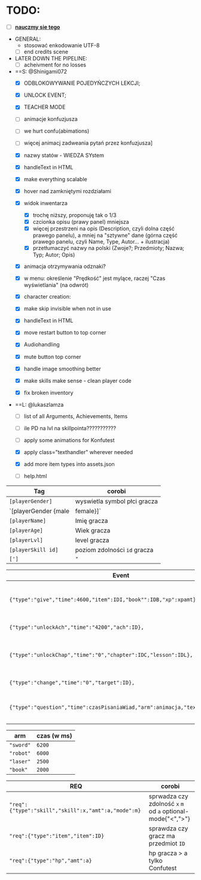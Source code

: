 
# TODO:
- [ ] [**nauczmy sie tego**](https://training.github.com/kit/downloads/github-git-cheat-sheet.pdf)
- GENERAL:
  - stosować enkodowanie UTF-8
  - [ ] end credits scene
- LATER DOWN THE PIPELINE:
  - [ ] acheivment for no losses
- ==S: @Shinigami072
  - [x] ODBLOKOWYWANIE POJEDYŃCZYCH LEKCJI;
  - [x] UNLOCK EVENT;
  
  - [x] TEACHER MODE

  - [ ] animacje konfuzjusza
  - [ ] we hurt confu(abimations)
  - [ ] więcej animacj zadweania pytań przez konfuzjusza]
  
  - [x] nazwy statów - WIEDZA SYstem
  - [x] handleText in HTML
  - [X] make everything scalable
  - [x] hover nad zamkniętymi rozdziałami
  - [x] widok inwentarza
    - [x] trochę niższy, proponuję tak o 1/3
    - [x] czcionka opisu (prawy panel) mniejsza
	- [x] więcej przestrzeni na opis (Description, czyli dolna część prawego panelu), a mniej na "sztywne" dane (górna część prawego panelu, czyli Name, Type, Autor... + ilustracja)
	- [x] przetłumaczyć nazwy na polski (Zwoje?; Przedmioty; Nazwa; Typ; Autor; Opis)
  - [x] animacja otrzymywania odznaki?
  - [x] w menu: określenie "Prędkość" jest mylące, raczej "Czas wyświetlania" (na odwrót)
  - [x] character creation:
  - [x] make skip invisible when not in use
  - [x] handleText in HTML
  - [x] move restart button to top corner
  - [x] Audiohandling
  - [x] mute button top corner
  - [X] handle image smoothing better
  - [x] make skills make sense - clean player code
  - [x] fix broken inventory 
- ==L: @lukaszlamza
  - [ ] list of all Arguments, Achievements, Items
  - [ ] ile PD na lvl na skillpointa???????????
  - [ ] apply some animations for Konfutest
  - [x] apply class="texthandler" wherever needed
  - [x] add more item types into assets.json
  - [ ] help.html
  


Tag|corobi
---|---
`[playerGender]` | wyswietla symbol płci gracza
`[playerGender {male|female}]` | zmaina tekstu w zalożności od płci gracza 
`[playerName]` | Imię gracza
`[playerAge]` | Wiek gracza
`[playerLvl]` | level gracza
`[playerSkill id]`| poziom zdolności `id` gracza 
`[']`| `"`

Event|corobi
---|---
`{"type":"give","time":4600,"item":IDI,"book"":IDB,"xp":xpamt},` | daj graczowi Item `IDI`, książkę `IDB`, `xpamt` Doświadczenia
`{"type":"unlockAch","time":"4200","ach":ID},` | odblokuj osiągnięcie `ID`
`{"type":"unlockChap","time":"0","chapter":IDC,"lesson":IDL},` | odblokuj lekcję `IDL`["test" dla konfucjusza] w rozdziale `IDC`
`{"type":"change","time":"0","target":ID},`| przeskocz do sceny `ID`
`{"type":"question","time":czasPisaniaWiad,"arm":animacja,"text":pytanie},`| zadaje pytanie z animacją (patrz tabela poniżej)

arm|czas (w ms)
---|---
`"sword"`|`6200`
`"robot"`|`6000`
`"laser"`|`2500`
`"book"`|`2000`

REQ|corobi
---|---
`"req":{"type":"skill","skill":x,"amt":a,"mode":m}`| sprwadza czy zdolność `x` `m` od `a` optional-mode{"<",">"}
`"req":{"type":"item","item":ID}`| sprawdza czy gracz ma przedmiot `ID`
`"req":{"type":"hp","amt":a}`| hp gracza > a tylko Confutest





